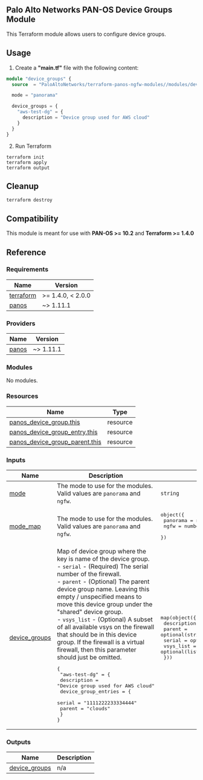 Palo Alto Networks PAN-OS Device Groups Module
---
This Terraform module allows users to configure device groups.

Usage
---

1. Create a **"main.tf"** file with the following content:

```terraform
module "device_groups" {
  source  = "PaloAltoNetworks/terraform-panos-ngfw-modules//modules/device_groups"

  mode = "panorama"

  device_groups = {
    "aws-test-dg" = {
      description = "Device group used for AWS cloud"
    }
  }
}
```

2. Run Terraform

```
terraform init
terraform apply
terraform output
```

Cleanup
---

```
terraform destroy
```

Compatibility
---
This module is meant for use with **PAN-OS >= 10.2** and **Terraform >= 1.4.0**


Reference
---
<!-- BEGINNING OF PRE-COMMIT-TERRAFORM DOCS HOOK -->
### Requirements

| Name | Version |
|------|---------|
| <a name="requirement_terraform"></a> [terraform](#requirement\_terraform) | >= 1.4.0, < 2.0.0 |
| <a name="requirement_panos"></a> [panos](#requirement\_panos) | ~> 1.11.1 |

### Providers

| Name | Version |
|------|---------|
| <a name="provider_panos"></a> [panos](#provider\_panos) | ~> 1.11.1 |

### Modules

No modules.

### Resources

| Name | Type |
|------|------|
| [panos_device_group.this](https://registry.terraform.io/providers/PaloAltoNetworks/panos/latest/docs/resources/device_group) | resource |
| [panos_device_group_entry.this](https://registry.terraform.io/providers/PaloAltoNetworks/panos/latest/docs/resources/device_group_entry) | resource |
| [panos_device_group_parent.this](https://registry.terraform.io/providers/PaloAltoNetworks/panos/latest/docs/resources/device_group_parent) | resource |

### Inputs

| Name | Description | Type | Default | Required |
|------|-------------|------|---------|:--------:|
| <a name="input_mode"></a> [mode](#input\_mode) | The mode to use for the modules. Valid values are `panorama` and `ngfw`. | `string` | n/a | yes |
| <a name="input_mode_map"></a> [mode\_map](#input\_mode\_map) | The mode to use for the modules. Valid values are `panorama` and `ngfw`. | <pre>object({<br>    panorama = number<br>    ngfw     = number<br>  })</pre> | <pre>{<br>  "ngfw": 1,<br>  "panorama": 0<br>}</pre> | no |
| <a name="input_device_groups"></a> [device\_groups](#input\_device\_groups) | Map of device group where the key is name of the device group.<br>  - `serial` - (Required) The serial number of the firewall.<br>  - `parent` - (Optional) The parent device group name. Leaving this empty / unspecified means to move this device group under the "shared" device group.<br>  - `vsys_list` - (Optional) A subset of all available vsys on the firewall that should be in this device group. If the firewall is a virtual firewall, then this parameter should just be omitted.<pre>{<br>  "aws-test-dg" = {<br>    description = "Device group used for AWS cloud"<br>    device_group_entries = {<br>    serial = "1111222233334444"<br>    parent = "clouds"<br>  }<br>}</pre> | <pre>map(object({<br>    description = string<br>    parent      = optional(string)<br>    serial      = optional(list(string), [])<br>    vsys_list   = optional(list(string), [])<br>  }))</pre> | `{}` | no |

### Outputs

| Name | Description |
|------|-------------|
| <a name="output_device_groups"></a> [device\_groups](#output\_device\_groups) | n/a |
<!-- END OF PRE-COMMIT-TERRAFORM DOCS HOOK -->
